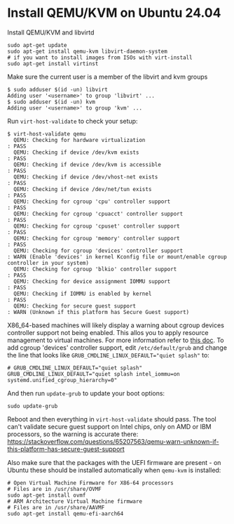 # Install QEMU/KVM on Ubuntu 24.04

Install QEMU/KVM and libvirtd

```
sudo apt-get update
sudo apt-get install qemu-kvm libvirt-daemon-system
# if you want to install images from ISOs with virt-install
sudo apt-get install virtinst
```

Make sure the current user is a member of the libvirt and kvm groups

```
$ sudo adduser $(id -un) libvirt
Adding user '<username>' to group 'libvirt' ...
$ sudo adduser $(id -un) kvm
Adding user '<username>' to group 'kvm' ...
```

Run `virt-host-validate` to check your setup:

```
$ virt-host-validate qemu
  QEMU: Checking for hardware virtualization                                 : PASS
  QEMU: Checking if device /dev/kvm exists                                   : PASS
  QEMU: Checking if device /dev/kvm is accessible                            : PASS
  QEMU: Checking if device /dev/vhost-net exists                             : PASS
  QEMU: Checking if device /dev/net/tun exists                               : PASS
  QEMU: Checking for cgroup 'cpu' controller support                         : PASS
  QEMU: Checking for cgroup 'cpuacct' controller support                     : PASS
  QEMU: Checking for cgroup 'cpuset' controller support                      : PASS
  QEMU: Checking for cgroup 'memory' controller support                      : PASS
  QEMU: Checking for cgroup 'devices' controller support                     : WARN (Enable 'devices' in kernel Kconfig file or mount/enable cgroup controller in your system)
  QEMU: Checking for cgroup 'blkio' controller support                       : PASS
  QEMU: Checking for device assignment IOMMU support                         : PASS
  QEMU: Checking if IOMMU is enabled by kernel                               : PASS
  QEMU: Checking for secure guest support                                    : WARN (Unknown if this platform has Secure Guest support)
```

X86_64-based machines will likely display a warning about cgroup devices controller
support not being enabled. This allos you to apply resource management to virtual
machines. For more information refer to [this doc](https://libvirt.org/cgroups.html).
To add cgroup 'devices' controller support, edit `/etc/default/grub`
and change the line that looks like `GRUB_CMDLINE_LINUX_DEFAULT="quiet splash"`
to:
```
# GRUB_CMDLINE_LINUX_DEFAULT="quiet splash"
GRUB_CMDLINE_LINUX_DEFAULT="quiet splash intel_iommu=on systemd.unified_cgroup_hierarchy=0"
```

And then run `update-grub` to update your boot options:

```
sudo update-grub
```

Reboot and then everything in `virt-host-validate` should pass. The tool
can't validate secure guest support on Intel chips, only on AMD or IBM
processors, so the warning is accurate there: https://stackoverflow.com/questions/65207563/qemu-warn-unknown-if-this-platform-has-secure-guest-support

Also make sure that the packages with the UEFI firmware are present - on Ubuntu these should be
installed automatically when `qemu-kvm` is installed:
```
# Open Virtual Machine Firmware for X86-64 processors
# Files are in /usr/share/OVMF
sudo apt-get install ovmf
# ARM Architecture Virtual Machine firmware
# Files are in /usr/share/AAVMF
sudo apt-get install qemu-efi-aarch64
```
